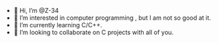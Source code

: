 - 👋 Hi, I’m @Z-34
- 👀 I’m interested in computer programming , but I am not so good at it.
- 🌱 I’m currently learning C/C++.
- 💞️ I’m looking to collaborate on C projects with all of you.

<!---
Z-34/Z-34 is a ✨ special ✨ repository because its `README.md` (this file) appears on your GitHub profile.
You can click the Preview link to take a look at your changes.
--->
